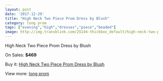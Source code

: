 ```yaml
---
layout: post
date: '2017-12-29'
title: "High Neck Two Piece Prom Dress by Blush"
category: long prom
tags: ["evening","high","dresses","piece","beaded"]
image: http://img.transblink.com/25144-thickbox_default/high-neck-two-piece-prom-dress-by-blush.jpg
---
```

High Neck Two Piece Prom Dress by Blush

On Sales: **$469**
<a href="https://www.transblink.com/en/long-prom/7924-high-neck-two-piece-prom-dress-by-blush.html"><amp-img layout="responsive" width="600" height="600" src="//img.transblink.com/25144-thickbox_default/high-neck-two-piece-prom-dress-by-blush.jpg" alt="High Neck Two Piece Prom Dress by Blush 0" /></a>
<a href="https://www.transblink.com/en/long-prom/7924-high-neck-two-piece-prom-dress-by-blush.html"><amp-img layout="responsive" width="600" height="600" src="//img.transblink.com/25147-thickbox_default/high-neck-two-piece-prom-dress-by-blush.jpg" alt="High Neck Two Piece Prom Dress by Blush 1" /></a>
<a href="https://www.transblink.com/en/long-prom/7924-high-neck-two-piece-prom-dress-by-blush.html"><amp-img layout="responsive" width="600" height="600" src="//img.transblink.com/25146-thickbox_default/high-neck-two-piece-prom-dress-by-blush.jpg" alt="High Neck Two Piece Prom Dress by Blush 2" /></a>
<a href="https://www.transblink.com/en/long-prom/7924-high-neck-two-piece-prom-dress-by-blush.html"><amp-img layout="responsive" width="600" height="600" src="//img.transblink.com/25145-thickbox_default/high-neck-two-piece-prom-dress-by-blush.jpg" alt="High Neck Two Piece Prom Dress by Blush 3" /></a>

Buy it: [High Neck Two Piece Prom Dress by Blush](https://www.transblink.com/en/long-prom/7924-high-neck-two-piece-prom-dress-by-blush.html "High Neck Two Piece Prom Dress by Blush")

View more: [long prom](https://www.transblink.com/en/58-long-prom "long prom")